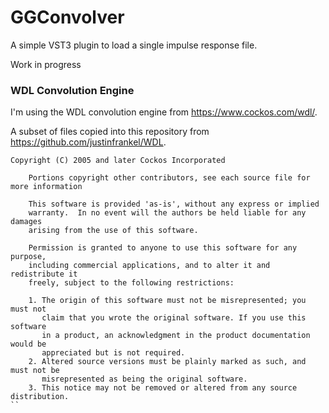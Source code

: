 # GGConvolver
A simple VST3 plugin to load a single impulse response file.

Work in progress

### WDL Convolution Engine

I'm using the WDL convolution engine from https://www.cockos.com/wdl/.

A subset of files copied into this repository from https://github.com/justinfrankel/WDL.

```
Copyright (C) 2005 and later Cockos Incorporated
    
    Portions copyright other contributors, see each source file for more information

    This software is provided 'as-is', without any express or implied
    warranty.  In no event will the authors be held liable for any damages
    arising from the use of this software.

    Permission is granted to anyone to use this software for any purpose,
    including commercial applications, and to alter it and redistribute it
    freely, subject to the following restrictions:

    1. The origin of this software must not be misrepresented; you must not
       claim that you wrote the original software. If you use this software
       in a product, an acknowledgment in the product documentation would be
       appreciated but is not required.
    2. Altered source versions must be plainly marked as such, and must not be
       misrepresented as being the original software.
    3. This notice may not be removed or altered from any source distribution.
``